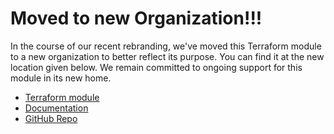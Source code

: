 # Moved to new Organization!!!

In the course of our recent rebranding, we've moved this Terraform module to a new organization to better reflect its purpose. You can find it at the new location given below. We remain committed to ongoing support for this module in its new home.

- [Terraform module](https://registry.terraform.io/modules/cloudpediaai/static-website/aws/latest)
- [Documentation](https://cloudpedia.ai/terraform-module/aws-static-website/)
- [GitHub Repo](https://github.com/CloudPediaAI/terraform-aws-static-website)




